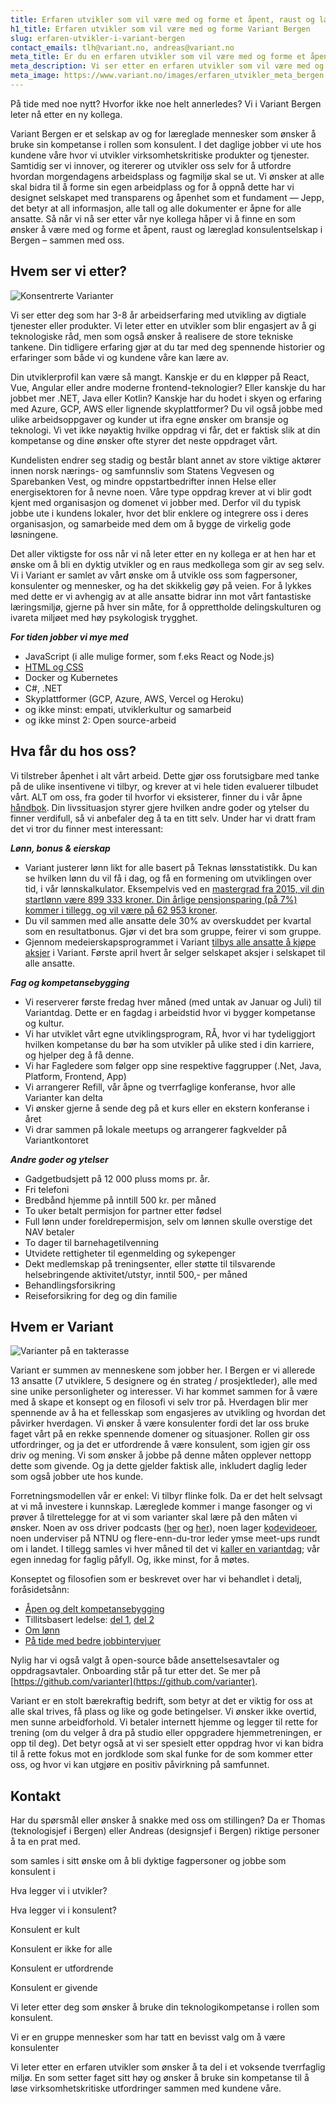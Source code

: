 ```yaml
---
title: Erfaren utvikler som vil være med og forme et åpent, raust og læreglad konsulentselskap i Bergen
h1_title: Erfaren utvikler som vil være med og forme Variant Bergen
slug: erfaren-utvikler-i-variant-bergen
contact_emails: tlh@variant.no, andreas@variant.no
meta_title: Er du en erfaren utvikler som vil være med og forme et åpent, raust og læreglad konsulentselskap i Bergen?
meta_description: Vi ser etter en erfaren utvikler som vil være med og forme et selskap av og for læreglade mennesker, som styrer sin egen hverdag og som er rause med hverandre. Er dette deg?
meta_image: https://www.variant.no/images/erfaren_utvikler_meta_bergen.jpg
---
```


På tide med noe nytt? Hvorfor ikke noe helt annerledes? Vi i Variant Bergen leter nå etter en ny kollega. 

Variant Bergen er et selskap av og for læreglade mennesker som ønsker å bruke sin kompetanse i rollen som konsulent. I det daglige jobber vi ute hos kundene våre hvor vi utvikler virksomhetskritiske produkter og tjenester. Samtidig ser vi innover, og itererer og utvikler oss selv for å utfordre hvordan morgendagens arbeidsplass og fagmiljø skal se ut. Vi ønsker at alle skal bidra til å forme sin egen arbeidplass og for å oppnå dette har vi designet selskapet med transparens og åpenhet som et fundament — Jepp, det betyr at all informasjon, alle tall og alle dokumenter er åpne for alle ansatte. Så når vi nå ser etter vår nye kollega håper vi å finne en som ønsker å være med og forme et åpent, raust og læreglad konsulentselskap i Bergen – sammen med oss.


## Hvem ser vi etter?

<div class="left blob1"><img alt="Konsentrerte Varianter" src="/images/design-konsentrert.png"/></div>

Vi ser etter deg som har 3-8 år arbeidserfaring med utvikling av digtiale tjenester eller produkter. Vi leter etter en utvikler som blir engasjert av å gi teknologiske råd, men som også ønsker å realisere de store tekniske tankene. Din tidligere erfaring gjør at du tar med deg spennende historier og erfaringer som både vi og kundene våre kan lære av. 

Din utviklerprofil kan være så mangt. Kanskje er du en kløpper på React, Vue, Angular eller andre moderne frontend-teknologier? Eller kanskje du har jobbet mer .NET, Java eller Kotlin? Kanskje har du hodet i skyen og erfaring med Azure, GCP, AWS eller lignende skyplattformer? Du vil også jobbe med ulike arbeidsoppgaver og kunder ut ifra egne ønsker om bransje og teknologi. Vi vet ikke nøyaktig hvilke oppdrag vi får, det er faktisk slik at din kompetanse og dine ønsker ofte styrer det neste oppdraget vårt.

Kundelisten endrer seg stadig og består blant annet av store viktige aktører innen norsk nærings- og samfunnsliv som Statens Vegvesen og Sparebanken Vest, og mindre oppstartbedrifter innen Helse eller energisektoren for å nevne noen. Våre type oppdrag krever at vi blir godt kjent med organisasjon og domenet vi jobber med. Derfor vil du typisk jobbe ute i kundens lokaler, hvor det blir enklere og integrere oss i deres organisasjon, og samarbeide med dem om å bygge de virkelig gode løsningene. 

Det aller viktigste for oss når vi nå leter etter en ny kollega er at hen har et ønske om å bli en dyktig utvikler og en raus medkollega som gir av seg selv. Vi i Variant er samlet av vårt ønske om å utvikle oss som fagpersoner, konsulenter og mennesker, og ha det skikkelig gøy på veien. For å lykkes med dette er vi avhengig av at alle ansatte bidrar inn mot vårt fantastiske læringsmiljø, gjerne på hver sin måte, for å opprettholde delingskulturen og ivareta miljøet med høy psykologisk trygghet. 


**_For tiden jobber vi mye med_**

- JavaScript (i alle mulige former, som f.eks React og Node.js)
- [HTML og CSS](https://www.kode24.no/kodenytt/identitetskrise-i-frontend-utvikling/70738327)
- Docker og Kubernetes
- C#, .NET
- Skyplattformer (GCP, Azure, AWS, Vercel og Heroku)
- og ikke minst: empati, utviklerkultur og samarbeid
- og ikke minst 2: Open source-arbeid

## Hva får du hos oss?

Vi tilstreber åpenhet i alt vårt arbeid. Dette gjør oss forutsigbare med tanke på de ulike insentivene vi tilbyr, og krever at vi hele tiden evaluerer tilbudet vårt. ALT om oss, fra goder til hvorfor vi eksisterer, finner du i vår åpne [håndbok](https://handbook.variant.no/#Selve-livet). Din livssituasjon styrer gjere hvilken andre goder og ytelser du finner verdifull, så vi anbefaler deg å ta en titt selv. Under har vi dratt fram det vi tror du finner mest interessant: 

**_Lønn, bonus & eierskap_**
- Variant justerer lønn likt for alle basert på Teknas lønsstatistikk. Du kan se hvilken lønn du vil få i dag, og få en formening om utviklingen over tid, i vår lønnskalkulator. Eksempelvis ved en [mastergrad fra 2015, vil din startlønn være 899 333 kroner. Din årlige pensjonsparing (på 7%) kommer i tillegg, og vil være på 62 953 kroner](https://www.variant.no/kalkulator?year=2013&degree=master).
- Du vil sammen med alle ansatte dele 30% av overskuddet per kvartal som en resultatbonus. Gjør vi det bra som gruppe, feirer vi som gruppe. 
- Gjennom medeierskapsprogrammet i Variant [tilbys alle ansatte å kjøpe aksjer](https://blog.variant.no/invitasjon-til-%C3%A5-kj%C3%B8pe-aksjer-i-variant-as-27a29a307cb2) i Variant. Første april hvert år selger selskapet aksjer i selskapet til alle ansatte.

**_Fag og kompetansebygging_**
- Vi reserverer første fredag hver måned (med untak av Januar og Juli) til Variantdag. Dette er en fagdag i arbeidstid hvor vi bygger kompetanse og kultur.
- Vi har utviklet vårt egne utviklingsprogram, RÅ, hvor vi har tydeliggjort hvilken kompetanse du bør ha som utvikler på ulike sted i din karriere, og hjelper deg å få denne.
- Vi har Fagledere som følger opp sine respektive faggrupper (.Net, Java, Platform, Frontend, App)
- Vi arrangerer Refill, vår åpne og tverrfaglige konferanse, hvor alle Varianter kan delta
- Vi ønsker gjerne å sende deg på et kurs eller en ekstern konferanse i året
- Vi drar sammen på lokale meetups og arrangerer fagkvelder på Variantkontoret

**_Andre goder og ytelser_**
- Gadgetbudsjett på 12 000 pluss moms pr. år.
- Fri telefoni
- Bredbånd hjemme på inntill 500 kr. per måned
- To uker betalt permisjon for partner etter fødsel
- Full lønn under foreldrepermisjon, selv om lønnen skulle overstige det NAV betaler
- To dager til barnehagetilvenning
- Utvidete rettigheter til egenmelding og sykepenger
- Dekt medlemskap på treningsenter, eller støtte til tilsvarende helsebringende aktivitet/utstyr, inntil 500,- per måned
- Behandlingsforsikring
- Reiseforsikring for deg og din familie

## Hvem er Variant

![Varianter på en takterasse](/images/design-takterasse.png)

Variant er summen av menneskene som jobber her. I Bergen er vi allerede 13 ansatte (7 utviklere, 5 designere og én strateg / prosjektleder), alle med sine unike personligheter og interesser. Vi har kommet sammen for å være med å skape et konsept og en filosofi vi selv tror på. Hverdagen blir mer spennende av å ha et fellesskap som engasjeres av utvikling og hvordan det påvirker hverdagen. Vi ønsker å være konsulenter fordi det lar oss bruke faget vårt på en rekke spennende domener og situasjoner. Rollen gir oss utfordringer, og ja det er utfordrende å være konsulent, som igjen gir oss driv og mening. Vi som ønsker å jobbe på denne måten opplever nettopp dette som givende. Og ja dette gjelder faktisk alle, inkludert daglig leder som også jobber ute hos kunde.  

Forretningsmodellen vår er enkel: Vi tilbyr flinke folk. Da er det helt selvsagt at vi må investere i kunnskap. Læreglede kommer i mange fasonger og vi prøver å tilrettelegge for at vi som varianter skal lære på den måten vi ønsker. Noen av oss driver podcasts ([her](http://bartjs.io/tag/podcast-episode/) og [her](https://kortslutning.fun/)), noen lager [kodevideoer](https://youtube.com/kodesnutt), noen underviser på NTNU og flere-enn-du-tror leder ymse meet-ups rundt om i landet. I tillegg samles vi hver måned til det vi [kaller en variantdag](https://blog.variant.no/tagged/variantdag); vår egen innedag for faglig påfyll. Og, ikke minst, for å møtes.

Konseptet og filosofien som er beskrevet over har vi behandlet i detalj, foråsidetsånn:
- [Åpen og delt kompetansebygging](https://blog.variant.no/aapen-og-delt-kompetansebygging-c229771eee93)
- Tillitsbasert ledelse: [del 1](https://blog.variant.no/tillitsbasert-ledelse-del-1-hva-og-hvorfor-86f6aa485cf9), [del 2](https://blog.variant.no/tillitsbasert-ledelse-del-2-sette-retning-449452fcc6a6)
- [Om lønn](https://blog.variant.no/bonusutbetaling-og-l%C3%B8nnsjusteringer-c6d340f0a6d)
- [På tide med bedre jobbintervjuer](https://blog.variant.no/paa-tide-med-bedre-jobbintervjuer-e59f6789a134)

Nylig har vi også valgt å open-source både ansettelsesavtaler og oppdragsavtaler. Onboarding står på tur etter det. Se mer på [https://github.com/varianter](https://github.com/varianter).

Variant er en stolt bærekraftig bedrift, som betyr at det er viktig for oss at alle skal trives, få plass og like og gode betingelser. Vi ønsker ikke overtid, men sunne arbeidforhold. Vi betaler internett hjemme og legger til rette for trening (om du velger å dra på studio eller oppgradere hjemmetreningen, er opp til deg). Det betyr også at vi ser spesielt etter oppdrag hvor vi kan bidra til å rette fokus mot en jordklode som skal funke for de som kommer etter oss, og hvor vi kan utgjøre en positiv påvirkning på samfunnet.

## Kontakt

Har du spørsmål eller ønsker å snakke med oss om stillingen? Da er Thomas (teknologisjef i Bergen) eller Andreas (designsjef i Bergen) riktige personer å ta en prat med.




 som samles i sitt ønske om å bli dyktige fagpersoner og jobbe som konsulent i 

Hva legger vi i utvikler?

Hva legger vi i konsulent?

Konsulent er kult

Konsulent er ikke for alle

Konsulent er utfordrende

Konsulent er givende

Vi leter etter deg som ønsker å bruke din teknologikompetanse i rollen som konsulent. 

Vi er en gruppe mennesker som har tatt en bevisst valg om å være konsulenter

Vi leter etter en erfaren utvikler som ønsker å ta del i et voksende tverrfaglig miljø. En som setter faget sitt høy og ønsker å bruke sin kompetanse til å løse virksomhetskritiske utfordringer sammen med kundene våre. 
